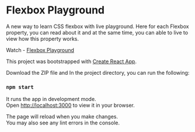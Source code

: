# Flexbox Playground

A new way to learn CSS flexbox with live playground. Here for each Flexbox property, you can read about it and at the same time, you can able to live to view how this property works.

Watch - [Flexbox Playground](https://tranquil-semolina-40605c.netlify.app/)

This project was bootstrapped with [Create React App](https://github.com/facebook/create-react-app).

Download the ZIP file and In the project directory, you can run the following:

### `npm start`

It runs the app in development mode.\
Open [http://localhost:3000](http://localhost:3000) to view it in your browser.

The page will reload when you make changes.\
You may also see any lint errors in the console.
